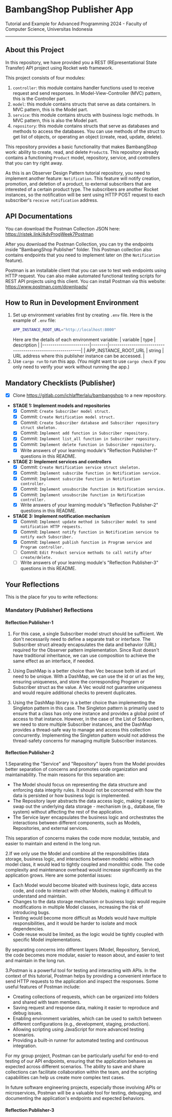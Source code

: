 # BambangShop Publisher App

Tutorial and Example for Advanced Programming 2024 - Faculty of Computer Science, Universitas Indonesia

---

## About this Project

In this repository, we have provided you a REST (REpresentational State Transfer) API project using Rocket web framework.

This project consists of four modules:

1.  `controller`: this module contains handler functions used to receive request and send responses.
    In Model-View-Controller (MVC) pattern, this is the Controller part.
2.  `model`: this module contains structs that serve as data containers.
    In MVC pattern, this is the Model part.
3.  `service`: this module contains structs with business logic methods.
    In MVC pattern, this is also the Model part.
4.  `repository`: this module contains structs that serve as databases and methods to access the databases.
    You can use methods of the struct to get list of objects, or operating an object (create, read, update, delete).

This repository provides a basic functionality that makes BambangShop work: ability to create, read, and delete `Product`s.
This repository already contains a functioning `Product` model, repository, service, and controllers that you can try right away.

As this is an Observer Design Pattern tutorial repository, you need to implement another feature: `Notification`.
This feature will notify creation, promotion, and deletion of a product, to external subscribers that are interested of a certain product type.
The subscribers are another Rocket instances, so the notification will be sent using HTTP POST request to each subscriber's `receive notification` address.

## API Documentations

You can download the Postman Collection JSON here: https://ristek.link/AdvProgWeek7Postman

After you download the Postman Collection, you can try the endpoints inside "BambangShop Publisher" folder.
This Postman collection also contains endpoints that you need to implement later on (the `Notification` feature).

Postman is an installable client that you can use to test web endpoints using HTTP request.
You can also make automated functional testing scripts for REST API projects using this client.
You can install Postman via this website: https://www.postman.com/downloads/

## How to Run in Development Environment

1.  Set up environment variables first by creating `.env` file.
    Here is the example of `.env` file:
    ```bash
    APP_INSTANCE_ROOT_URL="http://localhost:8000"
    ```
    Here are the details of each environment variable:
    | variable | type | description |
    |-----------------------|--------|------------------------------------------------------------|
    | APP_INSTANCE_ROOT_URL | string | URL address where this publisher instance can be accessed. |
2.  Use `cargo run` to run this app.
    (You might want to use `cargo check` if you only need to verify your work without running the app.)

## Mandatory Checklists (Publisher)

- [x] Clone https://gitlab.com/ichlaffterlalu/bambangshop to a new repository.
- **STAGE 1: Implement models and repositories**
  - [x] Commit: `Create Subscriber model struct.`
  - [x] Commit: `Create Notification model struct.`
  - [x] Commit: `Create Subscriber database and Subscriber repository struct skeleton.`
  - [x] Commit: `Implement add function in Subscriber repository.`
  - [x] Commit: `Implement list_all function in Subscriber repository.`
  - [x] Commit: `Implement delete function in Subscriber repository.`
  - [x] Write answers of your learning module's "Reflection Publisher-1" questions in this README.
- **STAGE 2: Implement services and controllers**
  - [x] Commit: `Create Notification service struct skeleton.`
  - [x] Commit: `Implement subscribe function in Notification service.`
  - [x] Commit: `Implement subscribe function in Notification controller.`
  - [x] Commit: `Implement unsubscribe function in Notification service.`
  - [x] Commit: `Implement unsubscribe function in Notification controller.`
  - [x] Write answers of your learning module's "Reflection Publisher-2" questions in this README.
- **STAGE 3: Implement notification mechanism**
  - [x] Commit: `Implement update method in Subscriber model to send notification HTTP requests.`
  - [x] Commit: `Implement notify function in Notification service to notify each Subscriber.`
  - [x] Commit: `Implement publish function in Program service and Program controller.`
  - [ ] Commit: `Edit Product service methods to call notify after create/delete.`
  - [ ] Write answers of your learning module's "Reflection Publisher-3" questions in this README.

## Your Reflections

This is the place for you to write reflections:

### Mandatory (Publisher) Reflections

#### Reflection Publisher-1

1. For this case, a single Subscriber model struct should be sufficient. We don't necessarily need to define a separate trait or interface. The Subscriber struct already encapsulates the data and behavior (URL) required for the Observer pattern implementation. Since Rust doesn't have traditional inheritance, we can use composition to achieve the same effect as an interface, if needed.

2. Using DashMap is a better choice than Vec because both id and url need to be unique. With a DashMap, we can use the id or url as the key, ensuring uniqueness, and store the corresponding Program or Subscriber struct as the value. A Vec would not guarantee uniqueness and would require additional checks to prevent duplicates.

3. Using the DashMap library is a better choice than implementing the Singleton pattern in this case. The Singleton pattern is primarily used to ensure that a class has only one instance and provides a global point of access to that instance. However, in the case of the List of Subscribers, we need to store multiple Subscriber instances, and the DashMap provides a thread-safe way to manage and access this collection concurrently. Implementing the Singleton pattern would not address the thread-safety concerns for managing multiple Subscriber instances.

#### Reflection Publisher-2

1.Separating the "Service" and "Repository" layers from the Model provides better separation of concerns and promotes code organization and maintainability. The main reasons for this separation are:

- The Model should focus on representing the data structure and enforcing data integrity rules. It should not be concerned with how the data is persisted or how business logic is implemented.
- The Repository layer abstracts the data access logic, making it easier to swap out the underlying data storage - mechanism (e.g., database, file system) without affecting the rest of the application.
- The Service layer encapsulates the business logic and orchestrates the interactions between different components, such as Models, Repositories, and external services.

This separation of concerns makes the code more modular, testable, and easier to maintain and extend in the long run.

2.If we only use the Model and combine all the responsibilities (data storage, business logic, and interactions between models) within each model class, it would lead to tightly coupled and monolithic code. The code complexity and maintenance overhead would increase significantly as the application grows. Here are some potential issues:

- Each Model would become bloated with business logic, data access code, and code to interact with other Models, making it difficult to understand and maintain.
- Changes to the data storage mechanism or business logic would require modifications in multiple Model classes, increasing the risk of introducing bugs.
- Testing would become more difficult as Models would have multiple responsibilities, and it would be harder to isolate and mock dependencies.
- Code reuse would be limited, as the logic would be tightly coupled with specific Model implementations.

By separating concerns into different layers (Model, Repository, Service), the code becomes more modular, easier to reason about, and easier to test and maintain in the long run.

3.Postman is a powerful tool for testing and interacting with APIs. In the context of this tutorial, Postman helps by providing a convenient interface to send HTTP requests to the application and inspect the responses. Some useful features of Postman include:

- Creating collections of requests, which can be organized into folders and shared with team members.
- Saving request and response data, making it easier to reproduce and debug issues.
- Enabling environment variables, which can be used to switch between different configurations (e.g., development, staging, production).
- Allowing scripting using JavaScript for more advanced testing scenarios.
- Providing a built-in runner for automated testing and continuous integration.

For my group project, Postman can be particularly useful for end-to-end testing of our API endpoints, ensuring that the application behaves as expected across different scenarios. The ability to save and share collections can facilitate collaboration within the team, and the scripting capabilities can help us create more complex test cases.

In future software engineering projects, especially those involving APIs or microservices, Postman will be a valuable tool for testing, debugging, and documenting the application's endpoints and expected behaviors.

#### Reflection Publisher-3
